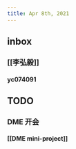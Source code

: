 ```yaml
---
title: Apr 8th, 2021
---
```


## inbox
### [[李弘毅]]
#### yc074091
## TODO
### DME 开会
#### [[DME mini-project]]
